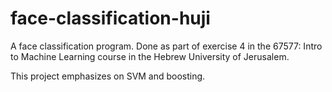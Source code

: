 # face-classification-huji
A face classification program. 
Done as part of exercise 4 in the 67577: Intro to Machine Learning course in the Hebrew University of Jerusalem.

This project emphasizes on SVM and boosting.

